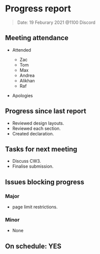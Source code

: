 <!-- File name must be Year-Month-Date.md
e.g. 2020-10-12.md -->

<!--One report per week Minimum!-->
# Progress report

> Date: 19 Feburary 2021 @1100 Discord

<!--Names of those who attended the meeting, CSV-->
## Meeting attendance

- Attended
  - Zac
  - Tom
  - Max
  - Andrea
  - Alikhan
  - Raf
  
- Apologies

## Progress since last report
<!--What have you done ?-->
<!--Single line bullet point-->

- Reviewed design layouts.
- Reviewed each section.
- Created declaration.

## Tasks for next meeting
<!--What will you do before the next?-->
<!--Single line bullet point-->

- Discuss CW3.
- Finalise submission.

## Issues blocking progress

### Major

- page limit restrictions.

### Minor

- None

<!--Pick one-->
<!--## On schedule: YES-->
<!--## On schedule: NO-->

## On schedule: YES
